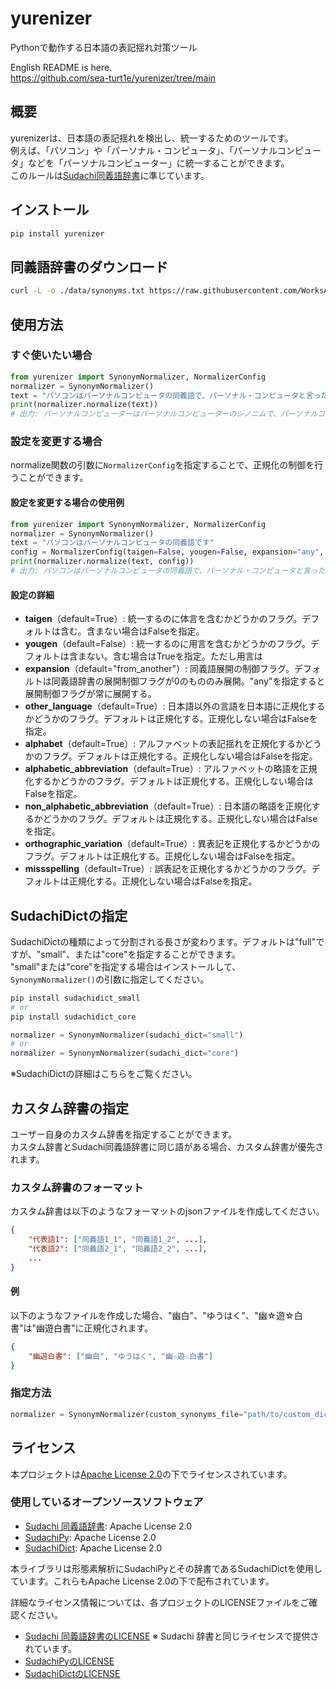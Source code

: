 # yurenizer
Pythonで動作する日本語の表記揺れ対策ツール

English README is here.  
https://github.com/sea-turt1e/yurenizer/tree/main

## 概要
yurenizerは、日本語の表記揺れを検出し、統一するためのツールです。  
例えば、「パソコン」や「パーソナル・コンピュータ」、「パーソナルコンピュータ」などを「パーソナルコンピューター」に統一することができます。  
このルールは[Sudachi同義語辞書](https://github.com/WorksApplications/SudachiDict/blob/develop/docs/synonyms.md#%E5%90%8C%E7%BE%A9%E8%AA%9E%E8%BE%9E%E6%9B%B8%E3%82%BD%E3%83%BC%E3%82%B9-%E3%83%95%E3%82%A9%E3%83%BC%E3%83%9E%E3%83%83%E3%83%88)に準じています。


## インストール
```bash
pip install yurenizer
```

## 同義語辞書のダウンロード
```bash
curl -L -o ./data/synonyms.txt https://raw.githubusercontent.com/WorksApplications/SudachiDict/refs/heads/develop/src/main/text/synonyms.txt
```

## 使用方法
### すぐ使いたい場合
```python
from yurenizer import SynonymNormalizer, NormalizerConfig
normalizer = SynonymNormalizer()
text = "パソコンはパーソナルコンピュータの同義語で、パーソナル・コンピュータと言ったりパーソナル・コンピューターと言ったりします。"
print(normalizer.normalize(text))
# 出力: パーソナルコンピューターはパーソナルコンピューターのシノニムで、パーソナルコンピューターと言ったりパーソナルコンピューターと言ったりします。
```

### 設定を変更する場合
normalize関数の引数に`NormalizerConfig`を指定することで、正規化の制御を行うことができます。  

#### 設定を変更する場合の使用例
```python
from yurenizer import SynonymNormalizer, NormalizerConfig
normalizer = SynonymNormalizer()
text = "パソコンはパーソナルコンピュータの同義語です"
config = NormalizerConfig(taigen=False, yougen=False, expansion="any", other_language=False, alphabet=False, alphabetic_abbreviation=False, non_alphabetic_abbreviation=False, orthographic_variation=False, missspelling=False)
print(normalizer.normalize(text, config))
# 出力: パソコンはパーソナルコンピュータの同義語で、パーソナル・コンピュータと言ったりパーソナル・コンピューターと言ったりします。
```

#### 設定の詳細
- **taigen**（default=True）: 統一するのに体言を含むかどうかのフラグ。デフォルトは含む。含まない場合はFalseを指定。
- **yougen**（default=False）: 統一するのに用言を含むかどうかのフラグ。デフォルトは含まない。含む場合はTrueを指定。ただし用言は
- **expansion**（default="from_another"）: 同義語展開の制御フラグ。デフォルトは同義語辞書の展開制御フラグが0のもののみ展開。"any"を指定すると展開制御フラグが常に展開する。
- **other_language**（default=True）: 日本語以外の言語を日本語に正規化するかどうかのフラグ。デフォルトは正規化する。正規化しない場合はFalseを指定。
- **alphabet**（default=True）: アルファベットの表記揺れを正規化するかどうかのフラグ。デフォルトは正規化する。正規化しない場合はFalseを指定。
- **alphabetic_abbreviation**（default=True）: アルファベットの略語を正規化するかどうかのフラグ。デフォルトは正規化する。正規化しない場合はFalseを指定。
- **non_alphabetic_abbreviation**（default=True）: 日本語の略語を正規化するかどうかのフラグ。デフォルトは正規化する。正規化しない場合はFalseを指定。
- **orthographic_variation**（default=True）: 異表記を正規化するかどうかのフラグ。デフォルトは正規化する。正規化しない場合はFalseを指定。
- **missspelling**（default=True）: 誤表記を正規化するかどうかのフラグ。デフォルトは正規化する。正規化しない場合はFalseを指定。

## SudachiDictの指定
SudachiDictの種類によって分割される長さが変わります。デフォルトは"full"ですが、"small"、または"core"を指定することができます。  
"small"または"core"を指定する場合はインストールして、`SynonymNormalizer()`の引数に指定してください。
```bash
pip install sudachidict_small
# or
pip install sudachidict_core
```

```python
normalizer = SynonymNormalizer(sudachi_dict="small")
# or
normalizer = SynonymNormalizer(sudachi_dict="core")
```
※SudachiDictの詳細はこちらをご覧ください。  

## カスタム辞書の指定
ユーザー自身のカスタム辞書を指定することができます。  
カスタム辞書とSudachi同義語辞書に同じ語がある場合、カスタム辞書が優先されます。  

### カスタム辞書のフォーマット
カスタム辞書は以下のようなフォーマットのjsonファイルを作成してください。  
```json
{
    "代表語1": ["同義語1_1", "同義語1_2", ...], 
    "代表語2": ["同義語2_1", "同義語2_2", ...],
    ...
}
```
#### 例
以下のようなファイルを作成した場合、"幽白"、"ゆうはく"、"幽☆遊☆白書"は"幽遊白書"に正規化されます。
```json
{
    "幽遊白書": ["幽白", "ゆうはく", "幽☆遊☆白書"]
}
```

### 指定方法
```python
normalizer = SynonymNormalizer(custom_synonyms_file="path/to/custom_dict.json")
```

## ライセンス
本プロジェクトは[Apache License 2.0](LICENSE)の下でライセンスされています。

### 使用しているオープンソースソフトウェア
- [Sudachi 同義語辞書](https://github.com/WorksApplications/SudachiDict/blob/develop/docs/synonyms.md#%E5%90%8C%E7%BE%A9%E8%AA%9E%E8%BE%9E%E6%9B%B8%E3%82%BD%E3%83%BC%E3%82%B9-%E3%83%95%E3%82%A9%E3%83%BC%E3%83%9E%E3%83%83%E3%83%88): Apache License 2.0
- [SudachiPy](https://github.com/WorksApplications/SudachiPy): Apache License 2.0
- [SudachiDict](https://github.com/WorksApplications/SudachiDict): Apache License 2.0

本ライブラリは形態素解析にSudachiPyとその辞書であるSudachiDictを使用しています。これらもApache License 2.0の下で配布されています。

詳細なライセンス情報については、各プロジェクトのLICENSEファイルをご確認ください。
- [Sudachi 同義語辞書のLICENSE](https://github.com/WorksApplications/SudachiDict/blob/develop/LICENSE-2.0.txt)
※ Sudachi 辞書と同じライセンスで提供されています。
- [SudachiPyのLICENSE](https://github.com/WorksApplications/SudachiPy/blob/develop/LICENSE)
- [SudachiDictのLICENSE](https://github.com/WorksApplications/SudachiDict/blob/develop/LICENSE-2.0.txt)


